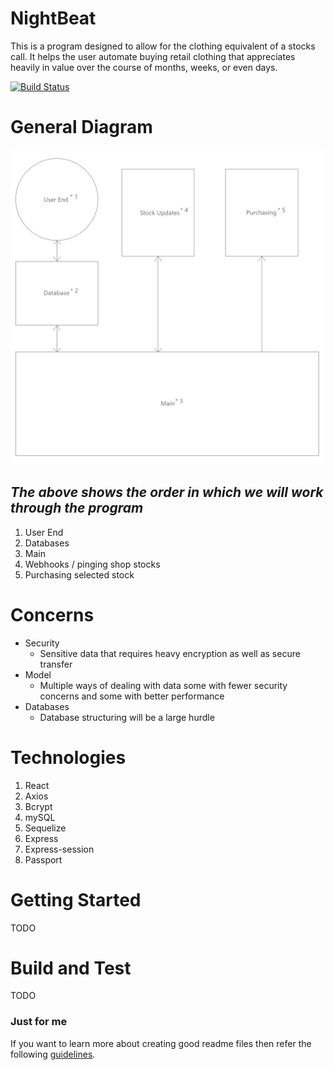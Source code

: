 # NightBeat
This is a program designed to allow for the clothing equivalent of a stocks call. It helps the user automate buying retail clothing that appreciates heavily in value over the course of months, weeks, or even days.

[![Build Status](https://dev.azure.com/money1062/NightBeat/_apis/build/status/CTMoney.nightbeat%20(1)?branchName=master)](https://dev.azure.com/money1062/NightBeat/_build/latest?definitionId=13&branchName=master)


# General Diagram
![Workflow](./Overview.png)


## *_**The above shows the order in which we will work through the program**_*
1. User End
2. Databases
3. Main
4. Webhooks / pinging shop stocks
5. Purchasing selected stock

# Concerns
- Security
  - Sensitive data that requires heavy encryption as well as secure transfer
- Model
  - Multiple ways of dealing with data some with fewer security concerns and some with better performance
- Databases
  - Database structuring will be a large hurdle
  
# Technologies 
1. React
2. Axios
3. Bcrypt
4. mySQL
5. Sequelize
6. Express
7. Express-session
8. Passport

# Getting Started
TODO
# Build and Test
TODO
 
### Just for me
If you want to learn more about creating good readme files then refer the following [guidelines](https://www.visualstudio.com/en-us/docs/git/create-a-readme).

